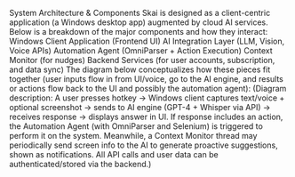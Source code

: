 System Architecture & Components
Skai is designed as a client-centric application (a Windows desktop app) augmented by cloud AI services. Below is a breakdown of the major components and how they interact:
Windows Client Application (Frontend UI)
AI Integration Layer (LLM, Vision, Voice APIs)
Automation Agent (OmniParser + Action Execution)
Context Monitor (for nudges)
Backend Services (for user accounts, subscription, and data sync)
The diagram below conceptualizes how these pieces fit together (user inputs flow in from UI/voice, go to the AI engine, and results or actions flow back to the UI and possibly the automation agent): (Diagram description: A user presses hotkey -> Windows client captures text/voice + optional screenshot -> sends to AI engine (GPT-4 + Whisper via API) -> receives response -> displays answer in UI. If response includes an action, the Automation Agent (with OmniParser and Selenium) is triggered to perform it on the system. Meanwhile, a Context Monitor thread may periodically send screen info to the AI to generate proactive suggestions, shown as notifications. All API calls and user data can be authenticated/stored via the backend.)